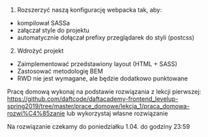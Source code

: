 1. Rozszerzyć naszą konfigurację webpacka tak, aby:

- kompilował SASSa
- załączał style do projektu
- automatycznie dołączał prefixy przeglądarek do styli (postcss)

2. Wdrożyć projekt

- Zaimplementować przedstawiony layout (HTML + SASS)
- Zastosować metodologię BEM
- RWD nie jest wymagane, ale będzie dodatkowo punktowane

Pracę domową wykonaj na podstawie rozwiązania z lekcji pierwszej:
https://github.com/daftcode/daftacademy-frontend_levelup-spring2019/tree/master/prace_domowe/lekcja_1/praca_domowa-rozwi%C4%85zanie
lub wykorzystaj własne rozwiązanie

Na rozwiązanie czekamy do poniedziałku 1.04. do godziny 23:59